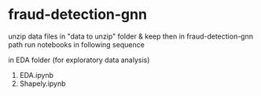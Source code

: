 # fraud-detection-gnn

unzip data files in "data to unzip" folder & keep then in fraud-detection-gnn path
run notebooks in following sequence

in EDA folder (for exploratory data analysis)
1. EDA.ipynb
2. Shapely.ipynb


